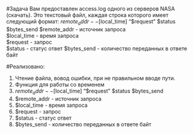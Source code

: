 #Задача
Вам предоставлен access.log одного из серверов NASA (скачать).
Это текстовый файл, каждая строка которого имеет следующий формат:
    $remote_addr - - [$local_time] “$request” $status $bytes_send
    $remote_addr - источник запроса                                
    $local_time - время запроса                
    $request - запрос                                               
    $status - статус ответ
    $bytes_send - количество переданных в ответе байт
    
#Реализовано:
 1. Чтение файла, вовод ошибки, при не правильном вводе пути.
 2. Функция для работы со временем
 3. $remote_addr - - [$local_time] “$request” $status $bytes_send
 4. $remote_addr - источник запроса                                
 5. $local_time - время запроса                
 6. $request - запрос                                               
 7. $status - статус ответ
 9. $bytes_send - количество переданных в ответе байт
